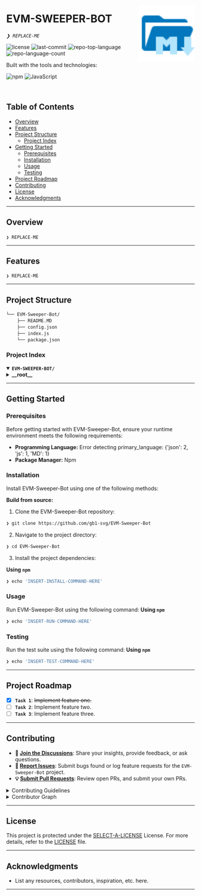 <div align="left" style="position: relative;">
<img src="https://raw.githubusercontent.com/PKief/vscode-material-icon-theme/ec559a9f6bfd399b82bb44393651661b08aaf7ba/icons/folder-markdown-open.svg" align="right" width="30%" style="margin: -20px 0 0 20px;">
<h1>EVM-SWEEPER-BOT</h1>
<p align="left">
	<em><code>❯ REPLACE-ME</code></em>
</p>
<p align="left">
	<img src="https://img.shields.io/github/license/gb1-svg/EVM-Sweeper-Bot?style=flat&logo=opensourceinitiative&logoColor=white&color=0080ff" alt="license">
	<img src="https://img.shields.io/github/last-commit/gb1-svg/EVM-Sweeper-Bot?style=flat&logo=git&logoColor=white&color=0080ff" alt="last-commit">
	<img src="https://img.shields.io/github/languages/top/gb1-svg/EVM-Sweeper-Bot?style=flat&color=0080ff" alt="repo-top-language">
	<img src="https://img.shields.io/github/languages/count/gb1-svg/EVM-Sweeper-Bot?style=flat&color=0080ff" alt="repo-language-count">
</p>
<p align="left">Built with the tools and technologies:</p>
<p align="left">
	<img src="https://img.shields.io/badge/npm-CB3837.svg?style=flat&logo=npm&logoColor=white" alt="npm">
	<img src="https://img.shields.io/badge/JavaScript-F7DF1E.svg?style=flat&logo=JavaScript&logoColor=black" alt="JavaScript">
</p>
</div>
<br clear="right">

##  Table of Contents

- [ Overview](#-overview)
- [ Features](#-features)
- [ Project Structure](#-project-structure)
  - [ Project Index](#-project-index)
- [ Getting Started](#-getting-started)
  - [ Prerequisites](#-prerequisites)
  - [ Installation](#-installation)
  - [ Usage](#-usage)
  - [ Testing](#-testing)
- [ Project Roadmap](#-project-roadmap)
- [ Contributing](#-contributing)
- [ License](#-license)
- [ Acknowledgments](#-acknowledgments)

---

##  Overview

<code>❯ REPLACE-ME</code>

---

##  Features

<code>❯ REPLACE-ME</code>

---

##  Project Structure

```sh
└── EVM-Sweeper-Bot/
    ├── README.MD
    ├── config.json
    ├── index.js
    └── package.json
```


###  Project Index
<details open>
	<summary><b><code>EVM-SWEEPER-BOT/</code></b></summary>
	<details> <!-- __root__ Submodule -->
		<summary><b>__root__</b></summary>
		<blockquote>
			<table>
			<tr>
				<td><b><a href='https://github.com/gb1-svg/EVM-Sweeper-Bot/blob/master/config.json'>config.json</a></b></td>
				<td><code>❯ REPLACE-ME</code></td>
			</tr>
			<tr>
				<td><b><a href='https://github.com/gb1-svg/EVM-Sweeper-Bot/blob/master/index.js'>index.js</a></b></td>
				<td><code>❯ REPLACE-ME</code></td>
			</tr>
			<tr>
				<td><b><a href='https://github.com/gb1-svg/EVM-Sweeper-Bot/blob/master/package.json'>package.json</a></b></td>
				<td><code>❯ REPLACE-ME</code></td>
			</tr>
			<tr>
				<td><b><a href='https://github.com/gb1-svg/EVM-Sweeper-Bot/blob/master/README.MD'>README.MD</a></b></td>
				<td><code>❯ REPLACE-ME</code></td>
			</tr>
			</table>
		</blockquote>
	</details>
</details>

---
##  Getting Started

###  Prerequisites

Before getting started with EVM-Sweeper-Bot, ensure your runtime environment meets the following requirements:

- **Programming Language:** Error detecting primary_language: {'json': 2, 'js': 1, 'MD': 1}
- **Package Manager:** Npm


###  Installation

Install EVM-Sweeper-Bot using one of the following methods:

**Build from source:**

1. Clone the EVM-Sweeper-Bot repository:
```sh
❯ git clone https://github.com/gb1-svg/EVM-Sweeper-Bot
```

2. Navigate to the project directory:
```sh
❯ cd EVM-Sweeper-Bot
```

3. Install the project dependencies:


**Using `npm`** &nbsp; [<img align="center" src="" />]()

```sh
❯ echo 'INSERT-INSTALL-COMMAND-HERE'
```




###  Usage
Run EVM-Sweeper-Bot using the following command:
**Using `npm`** &nbsp; [<img align="center" src="" />]()

```sh
❯ echo 'INSERT-RUN-COMMAND-HERE'
```


###  Testing
Run the test suite using the following command:
**Using `npm`** &nbsp; [<img align="center" src="" />]()

```sh
❯ echo 'INSERT-TEST-COMMAND-HERE'
```


---
##  Project Roadmap

- [X] **`Task 1`**: <strike>Implement feature one.</strike>
- [ ] **`Task 2`**: Implement feature two.
- [ ] **`Task 3`**: Implement feature three.

---

##  Contributing

- **💬 [Join the Discussions](https://github.com/gb1-svg/EVM-Sweeper-Bot/discussions)**: Share your insights, provide feedback, or ask questions.
- **🐛 [Report Issues](https://github.com/gb1-svg/EVM-Sweeper-Bot/issues)**: Submit bugs found or log feature requests for the `EVM-Sweeper-Bot` project.
- **💡 [Submit Pull Requests](https://github.com/gb1-svg/EVM-Sweeper-Bot/blob/main/CONTRIBUTING.md)**: Review open PRs, and submit your own PRs.

<details closed>
<summary>Contributing Guidelines</summary>

1. **Fork the Repository**: Start by forking the project repository to your github account.
2. **Clone Locally**: Clone the forked repository to your local machine using a git client.
   ```sh
   git clone https://github.com/gb1-svg/EVM-Sweeper-Bot
   ```
3. **Create a New Branch**: Always work on a new branch, giving it a descriptive name.
   ```sh
   git checkout -b new-feature-x
   ```
4. **Make Your Changes**: Develop and test your changes locally.
5. **Commit Your Changes**: Commit with a clear message describing your updates.
   ```sh
   git commit -m 'Implemented new feature x.'
   ```
6. **Push to github**: Push the changes to your forked repository.
   ```sh
   git push origin new-feature-x
   ```
7. **Submit a Pull Request**: Create a PR against the original project repository. Clearly describe the changes and their motivations.
8. **Review**: Once your PR is reviewed and approved, it will be merged into the main branch. Congratulations on your contribution!
</details>

<details closed>
<summary>Contributor Graph</summary>
<br>
<p align="left">
   <a href="https://github.com{/gb1-svg/EVM-Sweeper-Bot/}graphs/contributors">
      <img src="https://contrib.rocks/image?repo=gb1-svg/EVM-Sweeper-Bot">
   </a>
</p>
</details>

---

##  License

This project is protected under the [SELECT-A-LICENSE](https://choosealicense.com/licenses) License. For more details, refer to the [LICENSE](https://choosealicense.com/licenses/) file.

---

##  Acknowledgments

- List any resources, contributors, inspiration, etc. here.

---
